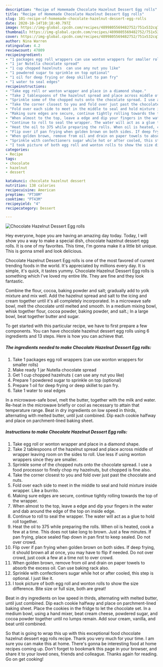 ```yaml
---
description: "Recipe of Homemade Chocolate Hazelnut Dessert Egg rolls"
title: "Recipe of Homemade Chocolate Hazelnut Dessert Egg rolls"
slug: 101-recipe-of-homemade-chocolate-hazelnut-dessert-egg-rolls
date: 2020-10-14T10:18:40.797Z
image: https://img-global.cpcdn.com/recipes/4899805569482752/751x532cq70/chocolate-hazelnut-dessert-egg-rolls-recipe-main-photo.jpg
thumbnail: https://img-global.cpcdn.com/recipes/4899805569482752/751x532cq70/chocolate-hazelnut-dessert-egg-rolls-recipe-main-photo.jpg
cover: https://img-global.cpcdn.com/recipes/4899805569482752/751x532cq70/chocolate-hazelnut-dessert-egg-rolls-recipe-main-photo.jpg
author: Nina Warren
ratingvalue: 4.2
reviewcount: 47809
recipeingredient:
- "1 packages egg roll wrappers can use wonton wrappers for smaller rolls"
- "1 jar Nutella chocolate spread"
- "1 cup chopped hazelnuts  can use any nut you like"
- "1 powdered sugar to sprinkle on top optional"
- "1 oil for deep frying or deep skillet to pan fry"
- "1 water to seal edges"
recipeinstructions:
- "Take egg roll or wonton wrapper and place in a diamond shape."
- "Take 2 tablespoons of the hazelnut spread and place across middle of wrapper leaving room on the sides to roll. Use less if using wonton wrappers since they are smaller."
- "Sprinkle some of the chopped nuts onto the chocolate spread. I use a food processor to finely chop my hazelnuts, but chopped is fine also."
- "Take the corner closest to you and fold over just past the chocolate and nuts."
- "Fold over each side to meet in the middle to seal and hold mixture inside wrapper. Like a burrito."
- "Making sure edges are secure, continue tightly rolling towards the top of the wrapper."
- "When almost to the top, leave a edge and dip your fingers in the water and dab around the edge of  the top on inside edge."
- "Continue to roll to seal the wrapper. The water will act as a glue to hold roll together."
- "Heat the oil to 375 while preparing the rolls. When oil is heated, cook a few at a time. This does not take long to brown. Just a few minutes. If pan frying, place sealed flap down in pan first to keep sealed. Do not over crowd."
- "Flip over if pan frying when golden brown on both sides. If deep frying, it should brown all at once, you may have to flip if needed. Do not over crowd, just cook a few at a time not to over crowd."
- "When golden brown, remove from oil and drain on paper towels to absorb the excess oil. Can use baking rack also."
- "Sprinkle with confectioners sugar while hot or after cooled, this step is optional. I just like it."
- "I took picture of both egg roll and wonton rolls to show the size difference. Bite size or full size, both are great!"
categories:
- Recipe
tags:
- chocolate
- hazelnut
- dessert

katakunci: chocolate hazelnut dessert 
nutrition: 138 calories
recipecuisine: American
preptime: "PT30M"
cooktime: "PT43M"
recipeyield: "4"
recipecategory: Dessert

---
```



![Chocolate Hazelnut Dessert Egg rolls](https://img-global.cpcdn.com/recipes/4899805569482752/751x532cq70/chocolate-hazelnut-dessert-egg-rolls-recipe-main-photo.jpg)

Hey everyone, hope you are having an amazing day today. Today, I will show you a way to make a special dish, chocolate hazelnut dessert egg rolls. It is one of my favorites. This time, I'm gonna make it a little bit unique. This is gonna smell and look delicious.

Chocolate Hazelnut Dessert Egg rolls is one of the most favored of current trending foods in the world. It's appreciated by millions every day. It is simple, it's quick, it tastes yummy. Chocolate Hazelnut Dessert Egg rolls is something which I've loved my entire life. They are fine and they look fantastic.

Combine the flour, cocoa, baking powder and salt; gradually add to yolk mixture and mix well. Add the hazelnut spread and salt to the icing and cream together until it&#39;s all completely incorporated. In a microwave safe bowl, melt the chocolate until melted and smooth. In a medium mixing bowl, whisk together flour, cocoa powder, baking powder, and salt.; In a large bowl, beat together butter and sugar.


To get started with this particular recipe, we have to first prepare a few components. You can have chocolate hazelnut dessert egg rolls using 6 ingredients and 13 steps. Here is how you can achieve that.

<!--inarticleads1-->

##### The ingredients needed to make Chocolate Hazelnut Dessert Egg rolls:

1. Take 1 packages egg roll wrappers (can use wonton wrappers for smaller rolls)
1. Make ready 1 jar Nutella chocolate spread
1. Get 1 cup chopped hazelnuts ( can use any nut you like)
1. Prepare 1 powdered sugar to sprinkle on top (optional)
1. Prepare 1 oil for deep frying or deep skillet to pan fry.
1. Take 1 water to seal edges


In a microwave-safe bowl, melt the butter, together with the milk and water. Re-heat in the microwave briefly or cool as necessary to attain that temperature range. Beat in dry ingredients on low speed in thirds, alternating with melted butter, until just combined. Dip each cookie halfway and place on parchment-lined baking sheet. 

<!--inarticleads2-->

##### Instructions to make Chocolate Hazelnut Dessert Egg rolls:

1. Take egg roll or wonton wrapper and place in a diamond shape.
1. Take 2 tablespoons of the hazelnut spread and place across middle of wrapper leaving room on the sides to roll. Use less if using wonton wrappers since they are smaller.
1. Sprinkle some of the chopped nuts onto the chocolate spread. I use a food processor to finely chop my hazelnuts, but chopped is fine also.
1. Take the corner closest to you and fold over just past the chocolate and nuts.
1. Fold over each side to meet in the middle to seal and hold mixture inside wrapper. Like a burrito.
1. Making sure edges are secure, continue tightly rolling towards the top of the wrapper.
1. When almost to the top, leave a edge and dip your fingers in the water and dab around the edge of  the top on inside edge.
1. Continue to roll to seal the wrapper. The water will act as a glue to hold roll together.
1. Heat the oil to 375 while preparing the rolls. When oil is heated, cook a few at a time. This does not take long to brown. Just a few minutes. If pan frying, place sealed flap down in pan first to keep sealed. Do not over crowd.
1. Flip over if pan frying when golden brown on both sides. If deep frying, it should brown all at once, you may have to flip if needed. Do not over crowd, just cook a few at a time not to over crowd.
1. When golden brown, remove from oil and drain on paper towels to absorb the excess oil. Can use baking rack also.
1. Sprinkle with confectioners sugar while hot or after cooled, this step is optional. I just like it.
1. I took picture of both egg roll and wonton rolls to show the size difference. Bite size or full size, both are great!


Beat in dry ingredients on low speed in thirds, alternating with melted butter, until just combined. Dip each cookie halfway and place on parchment-lined baking sheet. Place the cookies in the fridge to let the chocolate set. In a medium bowl, using a hand mixer, beat cream cheese, powdered sugar, and cocoa powder together until no lumps remain. Add sour cream, vanilla, and beat until combined. 

So that is going to wrap this up with this exceptional food chocolate hazelnut dessert egg rolls recipe. Thank you very much for your time. I am sure you can make this at home. There's gonna be interesting food at home recipes coming up. Don't forget to bookmark this page in your browser, and share it to your loved ones, friends and colleague. Thanks again for reading. Go on get cooking!
